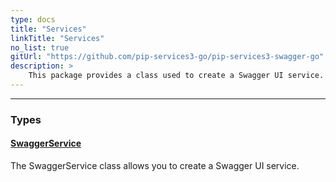 ```yaml
---
type: docs
title: "Services"
linkTitle: "Services"
no_list: true
gitUrl: "https://github.com/pip-services3-go/pip-services3-swagger-go"
description: >
    This package provides a class used to create a Swagger UI service.
---
```

---

<div class="module-body"> 


### Types

#### [SwaggerService](swagger_service)
The SwaggerService class allows you to create a Swagger UI service.


</div>

